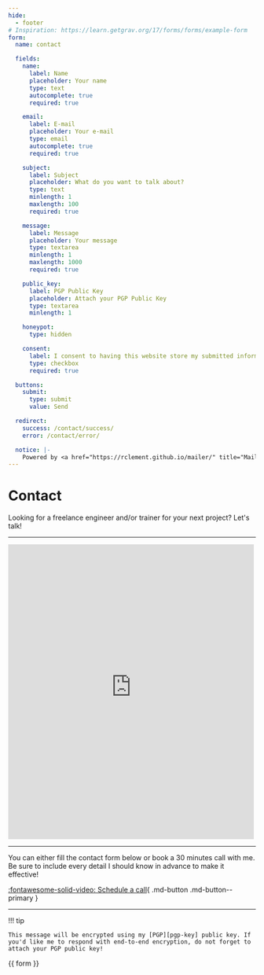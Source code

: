 ```yaml
---
hide:
  - footer
# Inspiration: https://learn.getgrav.org/17/forms/forms/example-form
form:
  name: contact

  fields:
    name:
      label: Name
      placeholder: Your name
      type: text
      autocomplete: true
      required: true

    email:
      label: E-mail
      placeholder: Your e-mail
      type: email
      autocomplete: true
      required: true

    subject:
      label: Subject
      placeholder: What do you want to talk about?
      type: text
      minlength: 1
      maxlength: 100
      required: true

    message:
      label: Message
      placeholder: Your message
      type: textarea
      minlength: 1
      maxlength: 1000
      required: true

    public_key:
      label: PGP Public Key
      placeholder: Attach your PGP Public Key
      type: textarea
      minlength: 1

    honeypot:
      type: hidden

    consent:
      label: I consent to having this website store my submitted information in order to respond to my inquiry.
      type: checkbox
      required: true

  buttons:
    submit:
      type: submit
      value: Send

  redirect:
    success: /contact/success/
    error: /contact/error/

  notice: |-
    Powered by <a href="https://rclement.github.io/mailer/" title="Mailer">Mailer</a>
---
```


# Contact

Looking for a freelance engineer and/or trainer for your next project? Let's talk!

---

<iframe
    src="https://business-card-generator.vercel.app/card?card_type=vcard&firstname=Romain&lastname=Clement&nickname=&picture=https%3A%2F%2Fdatalpia.com%2Fstatic%2Flogo.svg&birthday=&company=Datalpia&job=Owner&email=hello%40datalpia.com&phone=%2B33686101895&website=https%3A%2F%2Fdatalpia.com&street=&city=&zipcode=&state=&country="
    width="500"
    height="600"
    scrolling="no"
    frameborder="0"
    webkitallowfullscreen
    mozallowfullscreen
    allowfullscreen
></iframe>

---

You can either fill the contact form below or book a 30 minutes call with me.
Be sure to include every detail I should know in advance to make it effective!

[:fontawesome-solid-video: Schedule a call](https://cal.com/romainclement/){ .md-button .md-button--primary }

---

!!! tip

    This message will be encrypted using my [PGP][pgp-key] public key. If you'd like me to respond with end-to-end encryption, do not forget to attach your PGP public key!

{{ form }}

[pgp-key]: /.well-known/openpgpkey/hu/dj3498u4hyyarh35rkjfnghbjxug6b19
